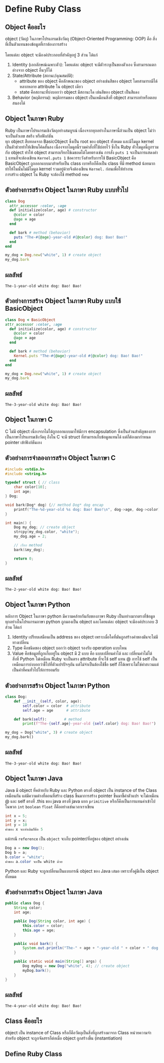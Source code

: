 # Define Ruby Class

## Object คืออะไร
object (วัตถุ) ในภาษาโปรแกรมเชิงวัตถุ (Object-Oriented Programming: OOP) คือ สิ่งที่เป็นตัวแทนของข้อมูลที่เราต้องการสร้าง   
<br>โดยแต่ละ object จะมีองค์ประกอบที่สำคัญอยู่ 3 ส่วน ได้แก่ 
  1. Identity (เอกลักษณ์เฉพาะตัว): โดยแต่ละ object จะมีตัวระบุเป็นของตัวเอง ซึ่งสามารถแตกต่างจาก object อื่นๆก็ได้
  2. State/Attribute (สถานะ/คุณสมบัติ):
     - attribute ของ object คือลักษณะของ object อย่างเช่นสีของ object โดยสามารถมีได้หลากหลาย attribute ใน object เดียว
     - state คือสถานะที่บ่งบอกว่า object มีสถานะใด เช่นสีของ object เป็นสีแดง 
  3. Behavior (พฤติกรรม): พฤติกรรมของ object เป็นเหมือนสิ่งที่ object สามารถทำหรือตอบสนองได้
## Object ในภาษา Ruby
Ruby เป็นภาษาโปรแกรมเชิงวัตถุอย่างสมบูรณ์ เนื่องจากทุกอย่างในภาษานี้ล้วนเป็น object ไม่ว่าจะเป็นตัวเลข สตริง หรือฟังก์ชัน <br>ทุก object สืบทอดจาก BasicObject ซึ่งเป็น root ของ object ทั้งหมด และมีโมดูล kernel เป็นตัวช่วยทำให้เขียนโค้ดสั้นลง เนื่องจากโมดูลนี้รวมคำสั่งที่ใช้บ่อยไว้ ซึ่งใน Ruby ตัวโมดูลนี้ถูกรวมกับ object ทำให้ object สามารถเรียกใช้เมธอดได้โดยตรงเช่น การสั่ง `puts 1` จะเป็นการแสดงค่า `1` แทนที่จะต้องเขียน `Kernel.puts 1` ข้อควรระวังสำหรับการใช้ BasicObject คือ BasicObject ถูกออกแบบมาสำหรับเป็น class เบาหรือก็คือเป็น class ที่มี method น้อยมาก ทำให้ในนั้นไม่มีโมดูล kernel รวมอยู่ด้วยจึงต้องเขียน `Kernel.` ก่อนเพื่อให้ทำงาน<br> การสร้าง object ใน Ruby จะต้องใช้ method `new` 
## ตัวอย่างการสร้าง Object ในภาษา Ruby แบบทั่วไป
```ruby
class Dog
  attr_accessor :color, :age
  def initialize(color, age) # constructor
    @color = color
    @age = age
  end

  def bark # method (behavior)
    puts "The-#{@age}-year-old #{@color} dog: Bao! Bao!"
  end
end

my_dog = Dog.new("white", 1) # create object
my_dog.bark
```
## ผลลัพธ์
```
The-1-year-old white dog: Bao! Bao!
```
## ตัวอย่างการสร้าง Object ในภาษา Ruby แบบใช้ BasicObject
```ruby
class Dog < BasicObject
attr_accessor :color, :age
  def initialize(color, age) # constructor
    @color = color
    @age = age
  end

  def bark # method (behavior)
    Kernel.puts "The-#{@age}-year-old #{@color} dog: Bao! Bao!" 
  end
end

my_dog = Dog.new("white", 1) # create object
my_dog.bark 
````
## ผลลัพธ์
```
The-3-year-old white dog: Bao! Bao!
```
## Object ในภาษา C
C ไม่มี object เนื่องจากไม่ได้ถูกออกแบบมาให้มีการ encapsulation ซึ่งเป็นส่วนสำคัญของการเป็นภาษาโปรแกรมเชิงวัตถุ ถึงใน C จะมี struct ที่สามารถเก็บข้อมูลแทนได้ แต่ก็ต้องมากำหนด pointer เข้าฟังก์ชันเอง
## ตัวอย่างการจำลองการสร้าง Object ในภาษา C 
```C
#include <stdio.h>
#include <string.h>

typedef struct { // class
    char color[10];
    int age;
} Dog;

void bark(Dog* dog) {// method Dog* dog encap
    printf("The-%d-year-old %s dog: Bao! Bao!\n", dog->age, dog->color); //dog-> attribute
}

int main() {
    Dog my_dog; // create object
    strcpy(my_dog.color, "white");  
    my_dog.age = 2;                 

    // เรียก method
    bark(&my_dog);

    return 0;
}

```
## ผลลัพธ์
```
The-2-year-old white dog: Bao! Bao!
```
## Object ในภาษา Python
หลักการ Object ในภาษา python มีความคล้ายกันกับของภาษา Ruby เป็นอย่างมากตรงที่ข้อมูลทุกอย่างในโปรแกรมภาษา python ถูกมองเป็น object และโดยแต่ละ object จะมีองค์ประกอบ 3 ส่วน ได้แก่
  1. Identity เปรียบเสมือนเป็น address ของ object เพราะเมื่อใดที่มันถูกสร้างค่าของมันจะไม่มีทางเปลี่ยน
  2. Type คือชนิดของ object บอกว่า object รองรับ operation แบบไหน
  3. Value คือข้อมูลที่ถูกเก็บอยู่ใน object มี 2 แบบ คือ แบบเปลี่ยนค่าได้ และ เปลี่ยนค่าไม่ได้<br>
สิ่งที่ Python ไม่เหมือน Ruby จะเป็นตรง attribute ที่จะใช้ self แทน @ การใช้ self เป็นเหมือนการบ่งบอกว่าชี้ไปที่ตัวแปรปัจจุบัน แต่ไม่จำเป็นต้องใช้ชื่อ self ก็ได้เพราะไม่ใช่คำสงวนแต่เป็นคำที่คนทั่วไปให้การยอมรับ
## ตัวอย่างการสร้าง Object ในภาษา Python
```python
class Dog:
    def __init__(self, color, age):
        self.color = color  # attribute
        self.age = age      # attribute

    def bark(self):        # method
        print(f"The-{self.age}-year-old {self.color} dog: Bao! Bao!")

my_dog = Dog("white", 3) # create object
my_dog.bark()
```
## ผลลัพธ์
```
The-3-year-old white dog: Bao! Bao!
```
## Object ในภาษา Java
Java มี object ที่คล้ายกับ Ruby และ Python ตรงที่ object เป็น instance of the Class เหมือนกัน แต่มีความต่างที่ตอนที่สร้าง class ขึ้นมาการสร้าง pointer ขึ้นมาชี้ค่าตัวแปร จะไม่เหมือน @ และ self ตรงที่ .this ของ java ตรงที่ java แยก `primitive` หรือก็คือเป็นการแทนค่าเข้าไปในพวก `int` `boolean` `float` ก็คืออย่างเช่นเวลาเราเขียน 
``` Java 
int x = 5;
int y = x;
int y = 10
ค่าของ x จะเท่าเดิมก็คือ 5
```
แต่กรณี `reference` เป็น `object` จะเก็บ pointer/ที่อยู่ของ object อย่างเช่น
```Java
Dog a = new Dog();
Dog b = a;
b.color = "white";
ค่าของ a.color จะเป็น white ด้วย
```
Python และ Ruby จะถูกเปลี่ยนเป็นแบบกรณี object ของ Java เสมอ เพราะทั้งคู่มีเป็น object ทั้งหมด
## ตัวอย่างการสร้าง Object ในภาษา Java
```Java
public class Dog {
    String color;
    int age;

    public Dog(String color, int age) {
        this.color = color;
        this.age = age;
    }

    public void bark() {
        System.out.println("The-" + age + "-year-old " + color + " dog: Bao! Bao!");
    }

    public static void main(String[] args) {
        Dog myDog = new Dog("white", 4); // create object
        myDog.bark();                    
    }
}
```
## ผลลัพธ์
```
The-4-year-old white dog: Bao! Bao!
```
## Class คืออะไร
object เป็น instance of Class หรือก็คือวัตถุเป็นสิ่งที่ถูกสร้างมาจาก Class
หน่วยความจำสำหรับ object จะถูกจัดสรรก็ต่อเมื่อ object ถูกสร้างขึ้น (instantiation)<br> 
## Define Ruby Class
